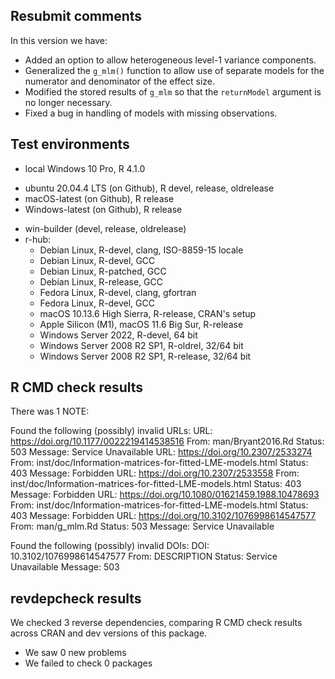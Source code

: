## Resubmit comments

In this version we have:
* Added an option to allow heterogeneous level-1 variance components.
* Generalized the `g_mlm()` function to allow use of separate models for the numerator and denominator of the effect size.
* Modified the stored results of `g_mlm` so that the `returnModel` argument is no longer necessary.
* Fixed a bug in handling of models with missing observations.

## Test environments
* local Windows 10 Pro, R 4.1.0
- ubuntu 20.04.4 LTS (on Github), R devel, release, oldrelease
- macOS-latest (on Github), R release
- Windows-latest (on Github), R release
* win-builder (devel, release, oldrelease)
* r-hub:
  - Debian Linux, R-devel, clang, ISO-8859-15 locale
  - Debian Linux, R-devel, GCC
  - Debian Linux, R-patched, GCC
  - Debian Linux, R-release, GCC
  - Fedora Linux, R-devel, clang, gfortran
  - Fedora Linux, R-devel, GCC
  - macOS 10.13.6 High Sierra, R-release, CRAN's setup
  - Apple Silicon (M1), macOS 11.6 Big Sur, R-release
  - Windows Server 2022, R-devel, 64 bit
  - Windows Server 2008 R2 SP1, R-oldrel, 32/64 bit
  - Windows Server 2008 R2 SP1, R-release, 32/64 bit

## R CMD check results
There was 1 NOTE:

Found the following (possibly) invalid URLs:
  URL: https://doi.org/10.1177/0022219414538516
    From: man/Bryant2016.Rd
    Status: 503
    Message: Service Unavailable
  URL: https://doi.org/10.2307/2533274
    From: inst/doc/Information-matrices-for-fitted-LME-models.html
    Status: 403
    Message: Forbidden
  URL: https://doi.org/10.2307/2533558
    From: inst/doc/Information-matrices-for-fitted-LME-models.html
    Status: 403
    Message: Forbidden
  URL: https://doi.org/10.1080/01621459.1988.10478693
    From: inst/doc/Information-matrices-for-fitted-LME-models.html
    Status: 403
    Message: Forbidden
  URL: https://doi.org/10.3102/1076998614547577
    From: man/g_mlm.Rd
    Status: 503
    Message: Service Unavailable

Found the following (possibly) invalid DOIs:
  DOI: 10.3102/1076998614547577
    From: DESCRIPTION
    Status: Service Unavailable
    Message: 503

## revdepcheck results
We checked 3 reverse dependencies, comparing R CMD check results across CRAN and dev versions of this package.

* We saw 0 new problems
* We failed to check 0 packages
